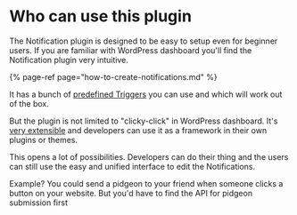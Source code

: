# Who can use this plugin

The Notification plugin is designed to be easy to setup even for beginner users. If you are familiar with WordPress dashboard you'll find the Notification plugin very intuitive.

{% page-ref page="how-to-create-notifications.md" %}

It has a bunch of [predefined Triggers](../developer/default-triggers.md) you can use and which will work out of the box.

But the plugin is not limited to "clicky-click" in WordPress dashboard. It's [very extensible](../developer/extension-possibilities.md) and developers can use it as a framework in their own plugins or themes.

This opens a lot of possibilities. Developers can do their thing and the users can still use the easy and unified interface to edit the Notifications.

Example? You could send a pidgeon to your friend when someone clicks a button on your website. But you'd have to find the API for pidgeon submission first 

